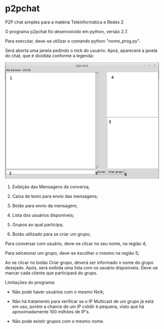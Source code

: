 # p2pchat
P2P chat simples para a matéria Teleinformática e Redes 2

O programa p2pchat foi desenvolvido em python, versão 2.7.

Para executar, deve-se utilizar o comando python "nome_prog.py".

Será aberta uma janela pedindo o nick do usuário. Apoś, aparecerá a janela do chat, que é dividida conforme a legenda:

![alt text](https://github.com/gdbranco/p2pchat/blob/master/images/12272866_1211468695537087_112030544_n.jpg)

1. Exibição das Mensagens da conversa;

2. Caixa de texto para envio das mensagens;

3. Botão para envio da mensagem;

4. Lista dos usuários disponíveis;

5. Grupos ao qual participa;

6. Botão utilizado para se criar um grupo;

Para conversar com usuário, deve-se clicar no seu nome, na região 4;

Para selceionar um grupo, deve-se escolher o mesmo na região 5;


Ao se clicar no botão Criar grupo, deverá ser informado o nome do grupo desejado. Após, será exibida uma lista com os usuário disponiveis. Deve-se marcar cada cliente que participará do grupo.

Limitações do programa:

- Não pode haver usuários com o mesmo Nick;

- Não há tratamento para verificar se o IP Multicast de um grupo já está em uso, porém a chance de um IP colidir é pequena, visto que há aproximadamente 100 milhões de IP's.

- Não pode existir grupos com o mesmo nome.
